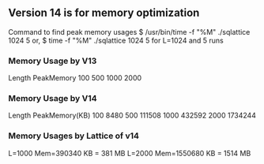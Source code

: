 
## Version 14 is for memory optimization

Command to find peak memory usages
$ /usr/bin/time -f "%M" ./sqlattice 1024 5
or,
$ time -f "%M" ./sqlattice 1024 5
for L=1024 and 5 runs

### Memory Usage by V13
Length PeakMemory
100
500
1000
2000



### Memory Usage by V14
Length  PeakMemory(KB)
100     8480
500     111508
1000    432592
2000    1734244


### Memory Usages by Lattice of v14
L=1000 Mem=390340 KB = 381 MB
L=2000 Mem=1550680 KB = 1514 MB

